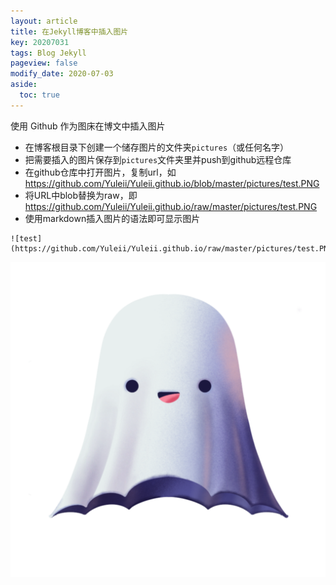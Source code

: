 ```yaml
---
layout: article
title: 在Jekyll博客中插入图片
key: 20207031
tags: Blog Jekyll
pageview: false
modify_date: 2020-07-03
aside:
  toc: true
---
```


使用 Github 作为图床在博文中插入图片

<!--more-->

- 在博客根目录下创建一个储存图片的文件夹`pictures`（或任何名字）
- 把需要插入的图片保存到`pictures`文件夹里并push到github远程仓库
- 在github仓库中打开图片，复制url，如 https://github.com/Yuleii/Yuleii.github.io/blob/master/pictures/test.PNG
- 将URL中blob替换为raw，即 https://github.com/Yuleii/Yuleii.github.io/raw/master/pictures/test.PNG
- 使用markdown插入图片的语法即可显示图片

```
![test](https://github.com/Yuleii/Yuleii.github.io/raw/master/pictures/test.PNG) 
```
![test](https://github.com/Yuleii/Yuleii.github.io/raw/master/pictures/test.PNG) 